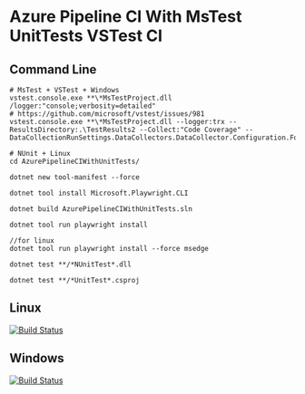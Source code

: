 # Azure Pipeline CI With MsTest UnitTests VSTest CI
## Command Line
```
# MsTest + VSTest + Windows
vstest.console.exe **\*MsTestProject.dll /logger:"console;verbosity=detailed"
# https://github.com/microsoft/vstest/issues/981
vstest.console.exe **\*MsTestProject.dll --logger:trx --ResultsDirectory:.\TestResults2 --Collect:"Code Coverage" -- DataCollectionRunSettings.DataCollectors.DataCollector.Configuration.Format="Cobertura"

# NUnit + Linux
cd AzurePipelineCIWithUnitTests/

dotnet new tool-manifest --force

dotnet tool install Microsoft.Playwright.CLI

dotnet build AzurePipelineCIWithUnitTests.sln

dotnet tool run playwright install

//for linux
dotnet tool run playwright install --force msedge

dotnet test **/*NUnitTest*.dll

dotnet test **/*UnitTest*.csproj
```

## Linux
[![Build Status](https://microshaoft.visualstudio.com/AzurePipelines/_apis/build/status/AwesomeYuer.AzurePipelineCIWithUnitTests-Linux?branchName=master)](https://microshaoft.visualstudio.com/AzurePipelines/_build/latest?definitionId=41&branchName=master)

## Windows
[![Build Status](https://microshaoft.visualstudio.com/AzurePipelines/_apis/build/status/AwesomeYuer.AzurePipelineCIWithUnitTests-Windows?branchName=master)](https://microshaoft.visualstudio.com/AzurePipelines/_build/latest?definitionId=40&branchName=master)

